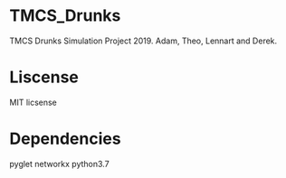 # TMCS_Drunks
TMCS Drunks Simulation Project 2019. Adam, Theo, Lennart and Derek.

# Liscense
MIT licsense

# Dependencies
pyglet
networkx
python3.7
 
